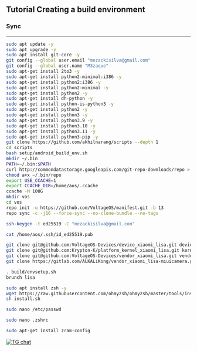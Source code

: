Tutorial Creating a build environment
-------------------------------------

### Sync ###

----------------------------------

```bash
sudo apt update -y
sudo apt upgrade -y
sudo apt install git-core -y
git config --global user.email "mezackisilva@gmail.com"
git config --global user.name "M3zaque"
sudo apt-get install 2to3 -y
sudo apt-get install python2-minimal:i386 -y
sudo apt-get install python2:i386 -y
sudo apt-get install python2-minimal -y
sudo apt-get install python2 -y
sudo apt-get install dh-python -y
sudo apt-get install python-is-python3 -y
sudo apt-get install python2 -y
sudo apt-get install python3 -y
sudo apt-get install python3.9 -y
sudo apt-get install python3.10 -y
sudo apt-get install python3.11 -y
sudo apt-get install python3-pip -y
git clone https://github.com/akhilnarang/scripts --depth 1
cd scripts
bash setup/android_build_env.sh
mkdir ~/.bin
PATH=~/.bin:$PATH
curl http://commondatastorage.googleapis.com/git-repo-downloads/repo > ~/.bin/repo
chmod a+x ~/.bin/repo
export USE_CCACHE=1
export CCACHE_DIR=/home/aos/.ccache
ccache -M 100G
mkdir vos
cd vos
repo init -u https://github.com/VoltageOS/manifest.git -b 13
repo sync -c -j16 --force-sync --no-clone-bundle --no-tags
```
```bash
ssh-keygen -t ed25519 -C "mezackisilva@gmail.com"
```
```bash
cat /home/aos/.ssh/id_ed25519.pub
```
```bash
git clone git@github.com:VoltageOS-Devices/device_xiaomi_lisa.git device/xiaomi/lisa
git clone git@github.com:Krypton-K/platform_kernel_xiaomi_lisa.git kernel/xiaomi/lisa
git clone git@github.com:VoltageOS-Devices/vendor_xiaomi_lisa.git vendor/xiaomi/lisa
git clone https://gitlab.com/ALKALiKong/vendor_xiaomi_lisa-miuicamera.git -b thirteen vendor/xiaomi/lisa-miuicamera
```
```bash
. build/envsetup.sh
brunch lisa
```
```bash
sudo apt install zsh -y
wget https://raw.githubusercontent.com/ohmyzsh/ohmyzsh/master/tools/install.sh
sh install.sh
```
```bash
sudo nano /etc/passwd
```
```bash
sudo nano .zshrc
```
```bash
sudo apt-get install zram-config
```

[![TG chat](https://img.shields.io/badge/Support-Telegram-%23e52c5f.svg?style=for-the-badge&logo=telegram&&labelColor=121217991103595)](https://t.me/M3zaque)
